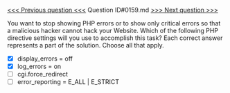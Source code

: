 [<<< Previous question <<<](0158.md)  Question ID#0159.md  [>>> Next question >>>](0160.md) 

You want to stop showing PHP errors or to show only critical errors so that a malicious hacker cannot hack your Website. Which of the following PHP directive settings will you use to accomplish this task?
Each correct answer represents a part of the solution. Choose all that apply.

- [x] display_errors = off
- [x] log_errors = on
- [ ] cgi.force_redirect
- [ ] error_reporting = E_ALL | E_STRICT

